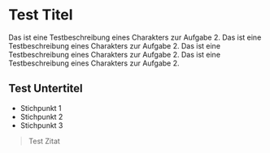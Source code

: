 # Test Titel

Das ist eine Testbeschreibung eines Charakters zur Aufgabe 2. Das ist eine Testbeschreibung eines Charakters zur Aufgabe 2. Das ist eine Testbeschreibung eines Charakters zur Aufgabe 2. Das ist eine Testbeschreibung eines Charakters zur Aufgabe 2.

## Test Untertitel

* Stichpunkt 1
* Stichpunkt 2
* Stichpunkt 3

> Test Zitat
